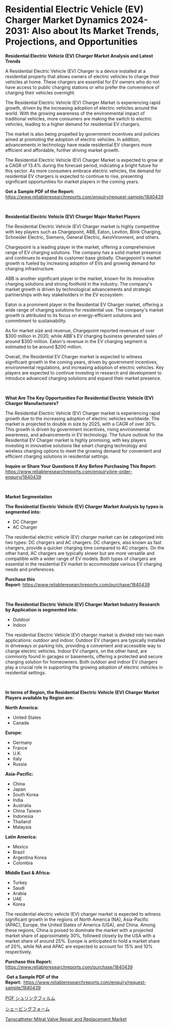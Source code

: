 <p><h1>Residential Electric Vehicle (EV) Charger Market Dynamics 2024-2031: Also about Its Market Trends, Projections, and Opportunities</h1></p><p><strong>Residential Electric Vehicle (EV) Charger Market Analysis and Latest Trends</strong></p>
<p><p>A Residential Electric Vehicle (EV) Charger is a device installed at a residential property that allows owners of electric vehicles to charge their vehicles at home. These chargers are essential for EV owners who do not have access to public charging stations or who prefer the convenience of charging their vehicles overnight.</p><p>The Residential Electric Vehicle (EV) Charger Market is experiencing rapid growth, driven by the increasing adoption of electric vehicles around the world. With the growing awareness of the environmental impact of traditional vehicles, more consumers are making the switch to electric vehicles, leading to a higher demand for residential EV chargers.</p><p>The market is also being propelled by government incentives and policies aimed at promoting the adoption of electric vehicles. In addition, advancements in technology have made residential EV chargers more efficient and affordable, further driving market growth.</p><p>The Residential Electric Vehicle (EV) Charger Market is expected to grow at a CAGR of 13.4% during the forecast period, indicating a bright future for this sector. As more consumers embrace electric vehicles, the demand for residential EV chargers is expected to continue to rise, presenting significant opportunities for market players in the coming years.</p></p>
<p><strong>Get a Sample PDF of the Report:&nbsp;</strong> <a href="https://www.reliableresearchreports.com/enquiry/request-sample/1840439">https://www.reliableresearchreports.com/enquiry/request-sample/1840439</a></p>
<p>&nbsp;</p>
<p><strong>Residential Electric Vehicle (EV) Charger Major Market Players</strong></p>
<p><p>The Residential Electric Vehicle (EV) Charger market is highly competitive with key players such as Chargepoint, ABB, Eaton, Leviton, Blink Charging, Schneider Electric, Siemens, General Electric, AeroVironment, and others. </p><p>Chargepoint is a leading player in the market, offering a comprehensive range of EV charging solutions. The company has a solid market presence and continues to expand its customer base globally. Chargepoint's market growth is fueled by increasing adoption of EVs and growing demand for charging infrastructure.</p><p>ABB is another significant player in the market, known for its innovative charging solutions and strong foothold in the industry. The company's market growth is driven by technological advancements and strategic partnerships with key stakeholders in the EV ecosystem.</p><p>Eaton is a prominent player in the Residential EV Charger market, offering a wide range of charging solutions for residential use. The company's market growth is attributed to its focus on energy-efficient solutions and commitment to sustainability.</p><p>As for market size and revenue, Chargepoint reported revenues of over $300 million in 2020, while ABB's EV charging business generated sales of around $300 million. Eaton's revenue in the EV charging segment is estimated to be around $200 million.</p><p>Overall, the Residential EV Charger market is expected to witness significant growth in the coming years, driven by government incentives, environmental regulations, and increasing adoption of electric vehicles. Key players are expected to continue investing in research and development to introduce advanced charging solutions and expand their market presence.</p></p>
<p>&nbsp;</p>
<p><strong>What Are The Key Opportunities For Residential Electric Vehicle (EV) Charger Manufacturers?</strong></p>
<p><p>The Residential Electric Vehicle (EV) Charger market is experiencing rapid growth due to the increasing adoption of electric vehicles worldwide. The market is projected to double in size by 2025, with a CAGR of over 30%. This growth is driven by government incentives, rising environmental awareness, and advancements in EV technology. The future outlook for the Residential EV Charger market is highly promising, with key players investing in innovative solutions like smart charging technology and wireless charging options to meet the growing demand for convenient and efficient charging solutions in residential settings.</p></p>
<p><strong>Inquire or Share Your Questions If Any Before Purchasing This Report:</strong> <a href="https://www.reliableresearchreports.com/enquiry/pre-order-enquiry/1840439">https://www.reliableresearchreports.com/enquiry/pre-order-enquiry/1840439</a></p>
<p>&nbsp;</p>
<p><strong>Market Segmentation</strong></p>
<p><strong>The Residential Electric Vehicle (EV) Charger Market Analysis by types is segmented into:</strong></p>
<p><ul><li>DC Charger</li><li>AC Charger</li></ul></p>
<p><p>The residential electric vehicle (EV) charger market can be categorized into two types: DC chargers and AC chargers. DC chargers, also known as fast chargers, provide a quicker charging time compared to AC chargers. On the other hand, AC chargers are typically slower but are more versatile and compatible with a wider range of EV models. Both types of chargers are essential in the residential EV market to accommodate various EV charging needs and preferences.</p></p>
<p><strong>Purchase this Report:&nbsp;</strong><a href="https://www.reliableresearchreports.com/purchase/1840439">https://www.reliableresearchreports.com/purchase/1840439</a></p>
<p>&nbsp;</p>
<p><strong>The Residential Electric Vehicle (EV) Charger Market Industry Research by Application is segmented into:</strong></p>
<p><ul><li>Outdoor</li><li>Indoor</li></ul></p>
<p><p>The residential Electric Vehicle (EV) charger market is divided into two main applications: outdoor and indoor. Outdoor EV chargers are typically installed in driveways or parking lots, providing a convenient and accessible way to charge electric vehicles. Indoor EV chargers, on the other hand, are commonly found in garages or basements, offering a protected and secure charging solution for homeowners. Both outdoor and indoor EV chargers play a crucial role in supporting the growing adoption of electric vehicles in residential settings.</p></p>
<p>&nbsp;</p>
<p><strong>In terms of Region, the Residential Electric Vehicle (EV) Charger Market Players available by Region are:</strong></p>
<p>
    <p> <strong> North America: </strong>
        <ul>
            <li>United States</li>
            <li>Canada</li>
        </ul>
        </p> 
    <p> <strong> Europe: </strong>
        <ul>
            <li>Germany</li>
            <li>France</li>
            <li>U.K.</li>
            <li>Italy</li>
            <li>Russia</li>
        </ul>
        </p> 
    <p> <strong> Asia-Pacific: </strong>
        <ul>
            <li>China</li>
            <li>Japan</li>
            <li>South Korea</li>
            <li>India</li>
            <li>Australia</li>
            <li>China Taiwan</li>
            <li>Indonesia</li>
            <li>Thailand</li>
            <li>Malaysia</li>
        </ul>
        </p> 
    <p> <strong> Latin America: </strong>
        <ul>
            <li>Mexico</li>
            <li>Brazil</li>
            <li>Argentina Korea</li>
            <li>Colombia</li>
        </ul>
        </p> 
    <p> <strong> Middle East & Africa: </strong>
        <ul>
            <li>Turkey</li>
            <li>Saudi</li>
            <li>Arabia</li>
            <li>UAE</li>
            <li>Korea</li>
        </ul>
    </p>
    </p>
<p><p>The residential electric vehicle (EV) charger market is expected to witness significant growth in the regions of North America (NA), Asia-Pacific (APAC), Europe, the United States of America (USA), and China. Among these regions, China is poised to dominate the market with a projected market share of approximately 30%, followed closely by the USA with a market share of around 25%. Europe is anticipated to hold a market share of 20%, while NA and APAC are expected to account for 15% and 10% respectively.</p></p>
<p><strong>Purchase this Report: </strong><a href="https://www.reliableresearchreports.com/purchase/1840439">https://www.reliableresearchreports.com/purchase/1840439</a></p>
<p>&nbsp;<strong>Get a Sample PDF of the Report:&nbsp;&nbsp;</strong><a href="https://www.reliableresearchreports.com/enquiry/request-sample/1840439">https://www.reliableresearchreports.com/enquiry/request-sample/1840439</a></p>
<p><strong></strong></p>
<p><p><a href="https://medium.com/@ebonyhane1955/pof%E5%8F%8E%E7%B8%AE%E3%83%95%E3%82%A3%E3%83%AB%E3%83%A0%E5%B8%82%E5%A0%B4%E3%81%AE%E3%82%A4%E3%83%B3%E3%82%B5%E3%82%A4%E3%83%88-%E5%B8%82%E5%A0%B4%E5%8B%95%E5%90%91-%E6%88%90%E9%95%B7-2024%E5%B9%B4%E3%81%8B%E3%82%892031%E5%B9%B4%E3%81%BE%E3%81%A7%E3%81%AE%E4%BA%88%E6%B8%AC-6402f68a6b24">POF シュリンクフィルム</a></p><p><a href="https://medium.com/@ebonyhane1955/%E5%89%83%E3%82%8B%E6%B3%A1%E5%B8%82%E5%A0%B4%E3%83%AC%E3%83%9D%E3%83%BC%E3%83%88%E3%81%AF-%E3%81%93%E3%81%AE%E5%B8%82%E5%A0%B4%E3%81%AE%E6%9C%80%E6%96%B0%E3%81%AE%E3%83%88%E3%83%AC%E3%83%B3%E3%83%89%E3%81%A8%E6%88%90%E9%95%B7%E6%A9%9F%E4%BC%9A%E3%82%92%E6%98%8E%E3%82%89%E3%81%8B%E3%81%AB%E3%81%97%E3%81%BE%E3%81%99-8b1c5a7089ff">シェービングフォーム</a></p><p><a href="https://view.publitas.com/reportprime-1/tanscatheter-mitral-valve-repair-and-replacement-market-size-and-examines-its-market-scope-with-a-primary-focus-on-growth-opportunities-and-forecasted-trends-spanning-from-2023-to-2030/">Tanscatheter Mitral Valve Repair and Replacement Market</a></p></p>